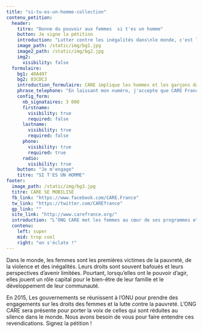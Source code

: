 ```yaml
---
title: "si-tu-es-un-homme-collection"
contenu_petition:
  header:
    titre: "Donne du pouvoir aux femmes  si t'es un homme"
    button: Je signe la pétition
    introduction: "Lutter contre les inégalités dans\nle monde, c'est l'affaire de tous.\nDans le monde, les femmes sont les premières victimes de la pauvreté, de la violence et des inégalités. Leurs droits sont souvent bafoués et leurs perspectives d’avenir limitées."
    image_path: /static/img/bg1.jpg
    image2_path: /static/img/bg2.jpg
    img2:
      visibility: false
  formulaire:
    bg1: 40A497
    bg2: 83CDC3
    introduction_formulaire: CARE implique les hommes et les garçons dans ses actions afin de changer durablement les attitudes et les pratiques sociales à l’égard des femmes et des filles lorsque leurs droits sont bafoués.
    phrase_telephone: "En laissant mon numéro, j'accepte que CARE France me contacte pour m'informer de ses programmes en faveur des femmes."
    config_form:
      nb_signataires: 3 000
      firstname:
        visibility: true
        required: false
      lastname:
        visibility: true
        required: false
      phone:
        visibility: true
        required: true
      radio:
        visibility: true
    button: "Je m'engage"
    titre: "SI T'ES UN HOMME"
footer:
  image_path: /static/img/bg3.jpg
  titre: CARE SE MOBILISE
  fb_link: "https://www.facebook.com/CARE.France"
  tw_link: "https://twitter.com/CAREfrance"
  gp_link: ""
  site_link: "http://www.carefrance.org/"
  introduction: "L’ONG CARE met les femmes au cœur de ses programmes et renforce leur autonomie en favorisant leur accès aux ressources, à l’éducation et à la santé."
  contenu:
    left: super
    mid: trop cool
    right: "on s'éclate !"
---
```

Dans le monde, les femmes sont les premi&egrave;res victimes de la pauvret&eacute;, de la violence et des in&eacute;galit&eacute;s. Leurs droits sont souvent bafou&eacute;s et leurs perspectives d’avenir limit&eacute;es. Pourtant, lorsqu’elles ont le pouvoir d’agir, elles jouent un r&ocirc;le capital pour le bien-&ecirc;tre de leur famille et le d&eacute;veloppement de leur communaut&eacute;.

En 2015, Les gouvernements se r&eacute;unissent &agrave; l’ONU pour prendre des engagements sur les droits des femmes et la lutte contre la pauvret&eacute;. L’ONG CARE sera pr&eacute;sente pour porter la voix de celles qui sont r&eacute;duites au silence dans le monde. Nous avons besoin de vous pour faire entendre ces revendications. Signez la p&eacute;tition !